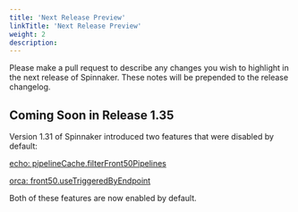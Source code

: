 ```yaml
---
title: 'Next Release Preview'
linkTitle: 'Next Release Preview'
weight: 2
description:
---
```


Please make a pull request to describe any changes you wish to highlight
in the next release of Spinnaker. These notes will be prepended to the release
changelog.

## Coming Soon in Release 1.35

Version 1.31 of Spinnaker introduced two features that were disabled by default:

[echo: pipelineCache.filterFront50Pipelines](https://spinnaker.io/changelogs/1.31.0-changelog/#echo)

[orca: front50.useTriggeredByEndpoint](https://spinnaker.io/changelogs/1.31.0-changelog/#orca)

Both of these features are now enabled by default.
